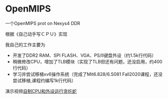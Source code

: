 # OpenMIPS

一个OpenMIPS prot on Nexys4 DDR

根据《自己动手写ＣＰＵ》实现

我自己的工作主要为

* 开发了DDR2 RAM、SPI FLASH、VGA、PS/Ⅱ键盘外设（约1.5k行代码）
* 稍微修改CPU，增加了TLB模块（实现了TLB但还有问题，还没启用，约400行代码）
* 学习并尝试移植xv6操作系统（完成了Mit6.828/6.S081 Fall2020课程，还没尝试移植,课程约编写1k行代码）


演示视频[自制CPU和外设运行贪吃蛇](https://www.bilibili.com/video/BV1Rf4y1t7Wo)

